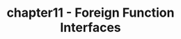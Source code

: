 ---
slug: Foreign Function Interfaces
title: chapter11 - Foreign Function Interfaces
authors: davirain
tags: [Rust]
---